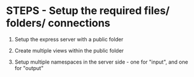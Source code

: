 # STEPS - Setup the required files/ folders/ connections

1. Setup the express server with a public folder

2. Create multiple views within the public folder

3. Setup multiple namespaces in the server side - one for "input", and one for "output"

